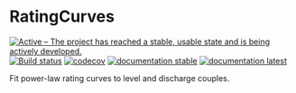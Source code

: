 # RatingCurves

[![Active – The project has reached a stable, usable state and is being actively developed.](https://www.repostatus.org/badges/latest/active.svg)](https://www.repostatus.org/#active)
[![Build status](https://github.com/JuliaExtremes/RatingCurves.jl/workflows/CI/badge.svg)](https://github.com/JuliaExtremes/RatingCurves.jl/actions)
[![codecov](https://codecov.io/gh/JuliaExtremes/RatingCurves.jl/branch/master/graph/badge.svg?token=7UGVMF0ENE)](https://codecov.io/gh/JuliaExtremes/RatingCurves.jl)
[![documentation stable](https://img.shields.io/badge/docs-stable-blue.svg)](https://juliaextremes.github.io/RatingCurves.jl/stable/)
[![documentation latest](https://img.shields.io/badge/docs-latest-blue.svg)](https://juliaextremes.github.io/RatingCurves.jl/dev/)

Fit power-law rating curves to level and discharge couples.
